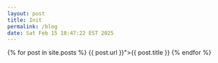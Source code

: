 ```yaml
---
layout: post
title: Init
permalink: /blog
date: Sat Feb 15 18:47:22 EST 2025
---
```


  {% for post in site.posts %}
      {{ post.url }}">{{ post.title }}
  {% endfor %}
